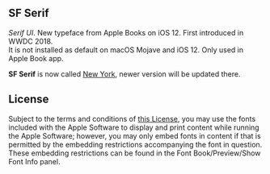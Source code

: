 ## SF Serif
*Serif UI*. New typeface from Apple Books on iOS 12. First introduced in WWDC 2018.  
It is not installed as default on macOS Mojave and iOS 12. Only used in Apple Book app.

**SF Serif** is now called [New York](../../../../New-York-fonts), newer version will be updated there.

## License
Subject to the terms and conditions of [this License](https://www.apple.com/legal/sla/docs/macOS1014.pdf), you may use the fonts included with the Apple Software to display and print content while running the Apple Software; however, you may only embed fonts in content if that is permitted by the embedding restrictions accompanying the font in question. These embedding restrictions can be found in the Font Book/Preview/Show Font Info panel.
